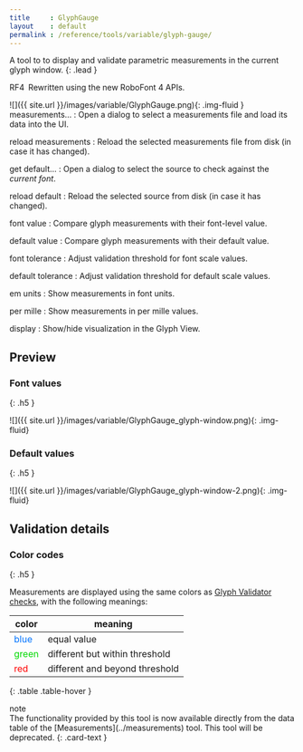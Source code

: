 ```yaml
---
title     : GlyphGauge
layout    : default
permalink : /reference/tools/variable/glyph-gauge/
---
```


A tool to to display and validate parametric measurements in the current glyph window.
{: .lead }

<span class="badge text-bg-success rounded-0">RF4</span> Rewritten using the new RoboFont 4 APIs.  


<div class='row'>
<div class='col-4' markdown='1'>
![]({{ site.url }}/images/variable/GlyphGauge.png){: .img-fluid }
</div>
<div class='col-8' markdown='1'>
measurements…
: Open a dialog to select a measurements file and load its data into the UI.

reload measurements
: Reload the selected measurements file from disk (in case it has changed).

get default…
: Open a dialog to select the source to check against the _current font_.

reload default
: Reload the selected source from disk (in case it has changed).

font value
: Compare glyph measurements with their font-level value.

default value
: Compare glyph measurements with their default value.

font tolerance
: Adjust validation threshold for font scale values.

default tolerance
: Adjust validation threshold for default scale values.

em units
: Show measurements in font units.

per mille
: Show measurements in per mille values.

display
: Show/hide visualization in the Glyph View.
</div>
</div>


Preview
-------

### Font values
{: .h5 }

![]({{ site.url }}/images/variable/GlyphGauge_glyph-window.png){: .img-fluid}

### Default values
{: .h5 }

![]({{ site.url }}/images/variable/GlyphGauge_glyph-window-2.png){: .img-fluid}


Validation details
------------------

### Color codes
{: .h5 }

Measurements are displayed using the same colors as [Glyph Validator checks](../glyph-validator#color-codes), with the following meanings:

| color                                                 | meaning                       |
|-------------------------------------------------------|-------------------------------|
| <span style='color:rgba(0, 114.75, 255);'>blue</span> | equal value                   |
| <span style='color:rgba(0, 216.75, 0);'>green</span>  | different but within threshold |
| <span style='color:red;'>red</span>                   | different and beyond threshold |
{: .table .table-hover }



<div class="card bg-light my-3 rounded-0">
<div class="card-header">note</div>
<div class="card-body" markdown='1'>
The functionality provided by this tool is now available directly from the data table of the [Measurements](../measurements) tool. This tool will be deprecated.
{: .card-text }
</div>
</div>

